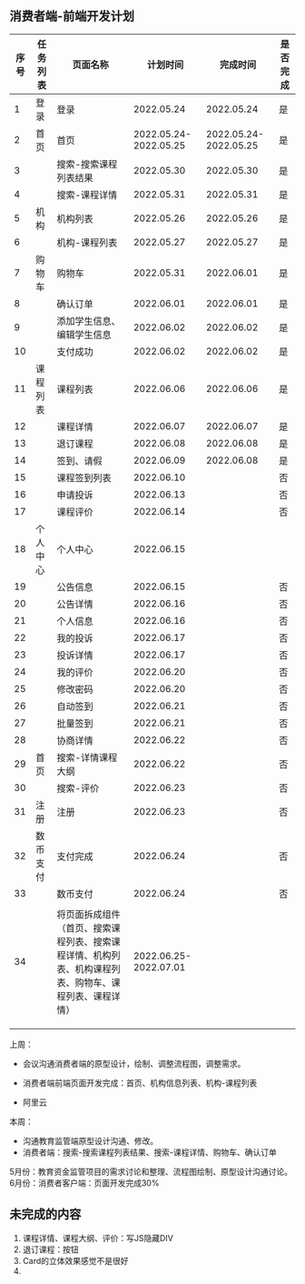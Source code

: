 ## 消费者端-前端开发计划

| 序号 | 任务列表 | 页面名称                                                     | 计划时间              | 完成时间              | 是否完成 |
| ---- | -------- | ------------------------------------------------------------ | --------------------- | --------------------- | -------- |
| 1    | 登录     | 登录                                                         | 2022.05.24            | 2022.05.24            | 是       |
| 2    | 首页     | 首页                                                         | 2022.05.24-2022.05.25 | 2022.05.24-2022.05.25 | 是       |
| 3    |          | 搜索-搜索课程列表结果                                        | 2022.05.30            | 2022.05.30            | 是       |
| 4    |          | 搜索-课程详情                                                | 2022.05.31            | 2022.05.31            | 是       |
| 5    | 机构     | 机构列表                                                     | 2022.05.26            | 2022.05.26            | 是       |
| 6    |          | 机构-课程列表                                                | 2022.05.27            | 2022.05.27            | 是       |
| 7    | 购物车   | 购物车                                                       | 2022.05.31            | 2022.06.01            | 是       |
| 8    |          | 确认订单                                                     | 2022.06.01            | 2022.06.01            | 是       |
| 9    |          | 添加学生信息、编辑学生信息                                   | 2022.06.02            | 2022.06.02            | 是       |
| 10   |          | 支付成功                                                     | 2022.06.02            | 2022.06.02            | 是       |
| 11   | 课程列表 | 课程列表                                                     | 2022.06.06            | 2022.06.06            | 是       |
| 12   |          | 课程详情                                                     | 2022.06.07            | 2022.06.07            | 是       |
| 13   |          | 退订课程                                                     | 2022.06.08            | 2022.06.08            | 是       |
| 14   |          | 签到、请假                                                   | 2022.06.09            | 2022.06.08            | 是       |
| 15   |          | 课程签到列表                                                 | 2022.06.10            |                       | 否       |
| 16   |          | 申请投诉                                                     | 2022.06.13            |                       | 否       |
| 17   |          | 课程评价                                                     | 2022.06.14            |                       | 否       |
| 18   | 个人中心 | 个人中心                                                     | 2022.06.15            |                       |          |
| 19   |          | 公告信息                                                     | 2022.06.15            |                       | 否       |
| 20   |          | 公告详情                                                     | 2022.06.16            |                       | 否       |
| 21   |          | 个人信息                                                     | 2022.06.16            |                       | 否       |
| 22   |          | 我的投诉                                                     | 2022.06.17            |                       | 否       |
| 23   |          | 投诉详情                                                     | 2022.06.17            |                       | 否       |
| 24   |          | 我的评价                                                     | 2022.06.20            |                       | 否       |
| 25   |          | 修改密码                                                     | 2022.06.20            |                       | 否       |
| 26   |          | 自动签到                                                     | 2022.06.21            |                       | 否       |
| 27   |          | 批量签到                                                     | 2022.06.21            |                       | 否       |
| 28   |          | 协商详情                                                     | 2022.06.22            |                       | 否       |
| 29   | 首页     | 搜索-详情课程大纲                                            | 2022.06.22            |                       | 否       |
| 30   |          | 搜索-评价                                                    | 2022.06.23            |                       | 否       |
| 31   | 注册     | 注册                                                         | 2022.06.23            |                       | 否       |
| 32   | 数币支付 | 支付完成                                                     | 2022.06.24            |                       | 否       |
| 33   |          | 数币支付                                                     | 2022.06.24            |                       | 否       |
|      |          |                                                              |                       |                       |          |
| 34   |          | 将页面拆成组件（首页、搜索课程列表、搜索课程详情、机构列表、机构课程列表、购物车、课程列表、课程详情） | 2022.06.25-2022.07.01 |                       |          |
|      |          |                                                              |                       |                       |          |
|      |          |                                                              |                       |                       |          |
|      |          |                                                              |                       |                       |          |

上周：

- 会议沟通消费者端的原型设计，绘制、调整流程图，调整需求。

- 消费者端前端页面开发完成：首页、机构信息列表、机构-课程列表
- 阿里云

本周：

- 沟通教育监管端原型设计沟通、修改。
- 消费者端：搜索-搜索课程列表结果、搜索-课程详情、购物车、确认订单

5月份：教育资金监管项目的需求讨论和整理、流程图绘制、原型设计沟通讨论。
6月份：消费者客户端：页面开发完成30%



## 未完成的内容

1. 课程详情、课程大纲、评价：写JS隐藏DIV
2. 退订课程：按钮
3. Card的立体效果感觉不是很好
4. 

